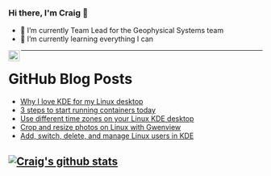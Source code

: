 ### Hi there, I'm Craig 👋

<!--
**CraigTeelFugro/CraigTeelFugro** is a ✨ _special_ ✨ repository because its `README.md` (this file) appears on your GitHub profile.

Here are some ideas to get you started:
-->

- 🔭 I’m currently Team Lead for the Geophysical Systems team
- 🌱 I’m currently learning everything I can

[<img align="left" alt="Craig Teel | LinkedIn" width="22px" src="https://cdn.jsdelivr.net/npm/simple-icons@v3/icons/linkedin.svg" />][linkedin]

---

# GitHub Blog Posts

<!-- BLOG-POST-LIST:START -->
- [Why I love KDE for my Linux desktop](https://opensource.com/article/22/2/why-i-love-linux-kde)
- [3 steps to start running containers today](https://opensource.com/article/22/2/start-running-containers)
- [Use different time zones on your Linux KDE desktop](https://opensource.com/article/22/2/use-different-time-zones-linux-kde)
- [Crop and resize photos on Linux with Gwenview](https://opensource.com/article/22/2/crop-resize-photos-gwenview-kde)
- [Add, switch, delete, and manage Linux users in KDE](https://opensource.com/article/22/2/manage-linux-users-kde)
<!-- BLOG-POST-LIST:END -->

## [![Craig's github stats](https://github-readme-stats.vercel.app/api?username=craigteelfugro)](https://github.com/anuraghazra/github-readme-stats)


[linkedin]: https://linkedin.com/in/craig-teel-b8786771
